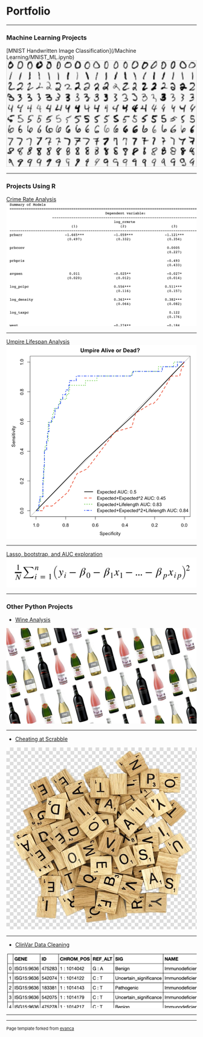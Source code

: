 # Portfolio

---

### Machine Learning Projects

[MNIST Handwritten Image Classification](/Machine Learning/MNIST_ML.ipynb)
<img src="images/MNIST.png?raw=true"/>

---

### Projects Using R

[Crime Rate Analysis](/R/Crime_rate_analysis)
<img src="images/crime.png?raw=true"/>

---
[Umpire Lifespan Analysis](/R/Umpire_Lifespan.ipynb)
<img src="images/umpire.png?raw=true"/>

---
[Lasso, bootstrap, and AUC exploration](/R/Lasso_Example/Model_Selection_boot_lasso.ipynb)
<img src="images/lasso.png?raw=true"/>

---

### Other Python Projects
- [Wine Analysis](/Python/Wine_Project)
<img src="images/wine.jpg?raw=true"/>

---

- [Cheating at Scrabble](/Python/Cheating_at_Scrabble)
<img src="images/scrabble.jpg?raw=true"/>

---
- [ClinVar Data Cleaning](/Python/ClinVar_Data_Cleaning)
<img src="images/clinvar.png?raw=true"/>

---



---
<p style="font-size:11px">Page template forked from <a href="https://github.com/evanca/quick-portfolio">evanca</a></p>
<!-- Remove above link if you don't want to attibute -->
